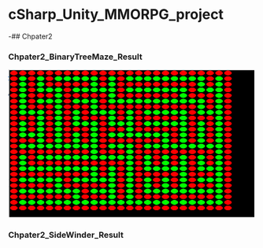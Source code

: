 # cSharp_Unity_MMORPG_project
  -## Chpater2
### Chpater2_BinaryTreeMaze_Result
<img src="./BinaryTreeMaze.png"  width="500" height="300"/>

### Chpater2_SideWinder_Result
